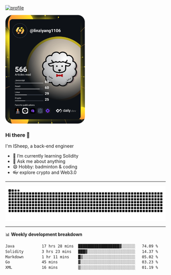 [![profile](https://user-images.githubusercontent.com/54968314/208005045-e4b42f3b-833d-4242-bfcc-e764865553a2.svg)](https://www.calligrapher.ai/)

<a href="https://app.daily.dev/linziyang1106"><img src="/devcard.png" width="250" alt="ISheep's Dev Card"/></a>

### Hi there 🐏

I'm ISheep, a back-end engineer

- 🔭 I’m currently learning Solidity
- 💬 Ask me about anything
- 😄 Hobby: badminton & coding
- 👓 explore crypto and Web3.0

-------

![](https://raw.githubusercontent.com/ISheepp/ISheepp/output/github-contribution-grid-snake.svg)

-------

📊 **Weekly development breakdown**
<!--START_SECTION:waka-->

```txt
Java            17 hrs 28 mins  ██████████████████▓░░░░░░   74.09 %
Solidity        3 hrs 23 mins   ███▓░░░░░░░░░░░░░░░░░░░░░   14.37 %
Markdown        1 hr 11 mins    █▒░░░░░░░░░░░░░░░░░░░░░░░   05.02 %
Go              45 mins         ▓░░░░░░░░░░░░░░░░░░░░░░░░   03.23 %
XML             16 mins         ▒░░░░░░░░░░░░░░░░░░░░░░░░   01.19 %
```

<!--END_SECTION:waka-->
